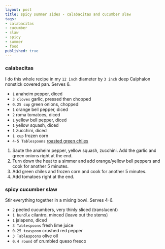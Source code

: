 ```yaml
---
layout: post
title: spicy summer sides - calabacitas and cucumber slaw
tags:
- calabacitas
- cucumber
- slaw
- spicy
- summer
- food
published: true
---
```

### calabacitas
I do this whole recipe in my `12 inch` diameter by `3 inch` deep Calphalon nonstick covered pan.
Serves 6.

- `1` anaheim pepper, diced
- `3 cloves` garlic, pressed then chopped
- `0.25 cup` green onions, chopped
- `1` orange bell pepper, diced
- `2` roma tomatoes, diced
- `1` yellow bell pepper, diced
- `1` yellow squash, diced
- `1` zucchini, diced
- `1 cup` frozen corn
- `4-5 Tablespoons` [roasted green chiles](https://www.505southwestern.com/roasted-chiles)

1. Saute the anaheim pepper, yellow squash, zucchini. Add the garlic and green onions right at the end.
1. Turn down the heat to a simmer and add orange/yellow bell peppers and cook for another 5 minutes.
1. Add green chiles and frozen corn and cook for another 5 minutes.
1. Add tomatoes right at the end.


### spicy cucumber slaw
Stir everything together in a mixing bowl. Serves 4-6.

- `2` peeled cucumbers, very thinly sliced (translucent)
- `1 bundle` cilantro, minced (leave out the stems)
- `1` jalapeno, diced
- `3 Tablespoons` fresh lime juice
- `0.25 teaspoon` crushed red pepper
- `3 Tablespoons` olive oil
- `0.4 round` of crumbled queso fresco
